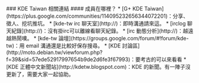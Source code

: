 <br />
### KDE Taiwan 相關連結
#### 成員在哪裡？
* [G+ KDE Taiwan](https://plus.google.com/communities/114095232656344072201)：分享、徵人、挖坑推坑。
* [kde-tw irc 聊天室](http://)：即時溝通請來這。
 * [irclog 聊天紀錄](http://)：沒有掛irc可以離線看聊天紀錄。
 * [irc 動態分析](http://)：越遠越熱鬧噢。
* [kde-tw 論壇](https://groups.google.com/forum/#!forum/kde-tw)：用 email 溝通還是比較好保存搜尋。
* [KDE 討論區](http://moto.debian.tw/viewforum.php?f=39&sid=57ede52917997654b9de2d6fe3f67993)：要考古的可以來看看
* [KDE 正體中文新聞站](http://kdetw.blogspot.com)：KDE 的新聞。有一陣子沒更新了，需要大家一起協助。


